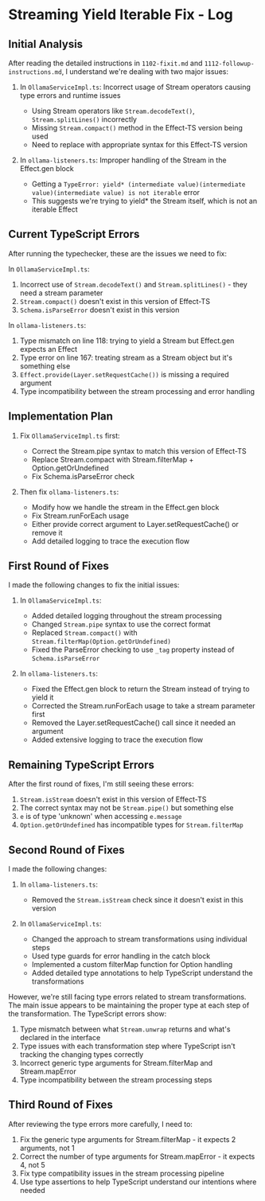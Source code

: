 # Streaming Yield Iterable Fix - Log

## Initial Analysis

After reading the detailed instructions in `1102-fixit.md` and `1112-followup-instructions.md`, I understand we're dealing with two major issues:

1. In `OllamaServiceImpl.ts`: Incorrect usage of Stream operators causing type errors and runtime issues

   - Using Stream operators like `Stream.decodeText()`, `Stream.splitLines()` incorrectly
   - Missing `Stream.compact()` method in the Effect-TS version being used
   - Need to replace with appropriate syntax for this Effect-TS version

2. In `ollama-listeners.ts`: Improper handling of the Stream in the Effect.gen block
   - Getting a `TypeError: yield* (intermediate value)(intermediate value)(intermediate value) is not iterable` error
   - This suggests we're trying to yield\* the Stream itself, which is not an iterable Effect

## Current TypeScript Errors

After running the typechecker, these are the issues we need to fix:

In `OllamaServiceImpl.ts`:

1. Incorrect use of `Stream.decodeText()` and `Stream.splitLines()` - they need a stream parameter
2. `Stream.compact()` doesn't exist in this version of Effect-TS
3. `Schema.isParseError` doesn't exist in this version

In `ollama-listeners.ts`:

1. Type mismatch on line 118: trying to yield a Stream but Effect.gen expects an Effect
2. Type error on line 167: treating stream as a Stream object but it's something else
3. `Effect.provide(Layer.setRequestCache())` is missing a required argument
4. Type incompatibility between the stream processing and error handling

## Implementation Plan

1. Fix `OllamaServiceImpl.ts` first:

   - Correct the Stream.pipe syntax to match this version of Effect-TS
   - Replace Stream.compact with Stream.filterMap + Option.getOrUndefined
   - Fix Schema.isParseError check

2. Then fix `ollama-listeners.ts`:
   - Modify how we handle the stream in the Effect.gen block
   - Fix Stream.runForEach usage
   - Either provide correct argument to Layer.setRequestCache() or remove it
   - Add detailed logging to trace the execution flow

## First Round of Fixes

I made the following changes to fix the initial issues:

1. In `OllamaServiceImpl.ts`:

   - Added detailed logging throughout the stream processing
   - Changed `Stream.pipe` syntax to use the correct format
   - Replaced `Stream.compact()` with `Stream.filterMap(Option.getOrUndefined)`
   - Fixed the ParseError checking to use `_tag` property instead of `Schema.isParseError`

2. In `ollama-listeners.ts`:
   - Fixed the Effect.gen block to return the Stream instead of trying to yield it
   - Corrected the Stream.runForEach usage to take a stream parameter first
   - Removed the Layer.setRequestCache() call since it needed an argument
   - Added extensive logging to trace the execution flow

## Remaining TypeScript Errors

After the first round of fixes, I'm still seeing these errors:

1. `Stream.isStream` doesn't exist in this version of Effect-TS
2. The correct syntax may not be `Stream.pipe()` but something else
3. `e` is of type 'unknown' when accessing `e.message`
4. `Option.getOrUndefined` has incompatible types for `Stream.filterMap`

## Second Round of Fixes

I made the following changes:

1. In `ollama-listeners.ts`:

   - Removed the `Stream.isStream` check since it doesn't exist in this version

2. In `OllamaServiceImpl.ts`:
   - Changed the approach to stream transformations using individual steps
   - Used type guards for error handling in the catch block
   - Implemented a custom filterMap function for Option handling
   - Added detailed type annotations to help TypeScript understand the transformations

However, we're still facing type errors related to stream transformations. The main issue appears to be maintaining the proper type at each step of the transformation. The TypeScript errors show:

1. Type mismatch between what `Stream.unwrap` returns and what's declared in the interface
2. Type issues with each transformation step where TypeScript isn't tracking the changing types correctly
3. Incorrect generic type arguments for Stream.filterMap and Stream.mapError
4. Type incompatibility between the stream processing steps

## Third Round of Fixes

After reviewing the type errors more carefully, I need to:

1. Fix the generic type arguments for Stream.filterMap - it expects 2 arguments, not 1
2. Correct the number of type arguments for Stream.mapError - it expects 4, not 5
3. Fix type compatibility issues in the stream processing pipeline
4. Use type assertions to help TypeScript understand our intentions where needed
